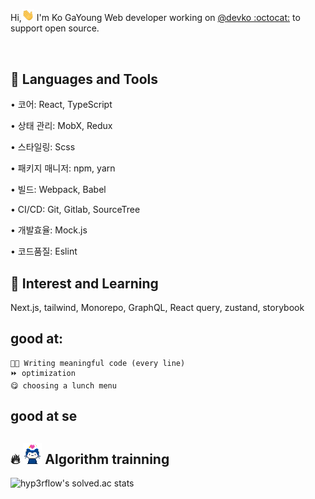 <p>Hi,<img src="https://github.com/KoGaYoung/KoGaYoung/blob/main/image/Hi.gif" width="20px"> I'm Ko GaYoung Web developer working on <a href="https://github.com/kogayoung">@devko :octocat:</a> to support open source.</p>

<br/>

 ## :robot: Languages and Tools 
 <p>• 코어: React, TypeScript</p>
 <p>• 상태 관리: MobX, Redux</p>
 <p>• 스타일링: Scss</p>
 <p>• 패키지 매니저: npm, yarn</p>
 <p>• 빌드: Webpack, Babel</p>
 <p>• CI/CD: Git, Gitlab, SourceTree</p>
 <p>• 개발효율: Mock.js</p>
 <p>• 코드품질: Eslint</p>

 ## 📖 Interest and Learning
 <p>Next.js, tailwind, Monorepo, GraphQL, React query, zustand, storybook</p>

## good at: 
~~~
🧑‍💻 Writing meaningful code (every line)
⏩ optimization
😋 choosing a lunch menu
~~~

## good at se
 ## 🔥 <img src="https://github.com/KoGaYoung/KoGaYoung/blob/main/image/cat.gif" width="30px"> Algorithm trainning
![hyp3rflow's solved.ac stats](https://github-readme-solvedac.hyp3rflow.vercel.app/api/?handle=j4723515)
